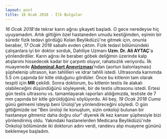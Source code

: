 ```yaml
---
layout: post
title: 16 Ocak 2018 - İlk Bulgular
---
```


_16 Ocak 2018_'de tekrar karın ağrısı şikayeti başladı. O gece neredeyse hiç uyuyamadım. Artık gittiğim özel hastaneden umudu kestiğimden, eşimin bir süredir fizik tedavi gördüğü Kolan Beylikdüzü'ne gitmek için, onunla beraber, _17 Ocak 2018_ sabahı evden çıktım. Fizik tedavi bölümündeki çalışanlara iyi bir doktor sorduk, Dahiliye Uzmanı **Uzm. Dr. Ali AYTAÇ**'a yönlendirdiler. Karın ağrısı ile beraber göbek deliğimin üzerinde kalp atışlarımı hissedecek kadar bir çarpıntı oluyor, rahatsızlık veriyordu. İlk muayenede [**Abdominal Aort Anevrizması**](https://www.leventoguzkurt.com/abdominal-aort-anevrizmasi)'ndan (aortun balonlaşması) şüphelenip ultrason, kan tahlilleri ve idrar tahlili istedi. Ultrasonda karnımda 5.5 cm çapında bir kitle olduğunu gördüler. Önce bu kitlenin tam olarak tespiti için **MR** çekildi. Sonra doktorum, bu kitlenin testis ile alakalı olabileceğini düşündüğünü söyleyerek, bir de testis ultrasonu istedi. Ertesi gün testis ultrasonu vs. tamamlayarak raporları aldığımızda, testiste de 7 mm çapında bir kitle görüldüğünü söylüyordu. Ali bey, _19 Ocak 2018 Cuma_ günü gelmemi isteyip beni Üroloji'ye yönlendireceğini söyledi. O gün gittiğimizde ise "Ben üroloji ile konuştum, sizin onkoloji bulunan bir hastaneye gitmeniz daha doğru olur" diyerek ilk kez kanser şüphesiyle bizi yönlendirmiş oldu. Yakındaki hastanelerden Medicana Beylikdüzü'nde Onkoloji bölümünde iki doktorun adını verdi, randevu alıp muayene gününü beklemeye başladım.
